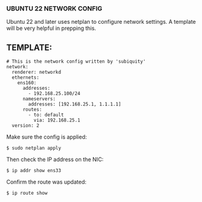 ### UBUNTU 22 NETWORK CONFIG
Ubuntu 22 and later uses netplan to configure network settings.
A template will be very helpful in prepping this.

## TEMPLATE:
```
# This is the network config written by 'subiquity'
network:
  renderer: networkd
  ethernets:
    ens160:
      addresses:
        - 192.168.25.100/24
      nameservers:
        addresses: [192.168.25.1, 1.1.1.1]
      routes:
        - to: default
          via: 192.168.25.1
  version: 2
  ```
  
  

Make sure the config is applied:
```
$ sudo netplan apply
```
 
Then check the IP address on the NIC: 
```
$ ip addr show ens33
```
 
Confirm the route was updated:
```
$ ip route show
```
